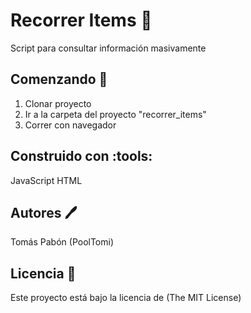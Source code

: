 # Recorrer Items :brain:

Script para consultar información masivamente

## Comenzando :rocket:

1. Clonar proyecto
2. Ir a la carpeta del proyecto "recorrer_items"
3. Correr con navegador

## Construido con :tools:
 JavaScript
 HTML

## Autores :pen:
Tomás Pabón (PoolTomi)

## Licencia :page_facing_up:
Este proyecto está bajo la licencia de (The MIT License)
